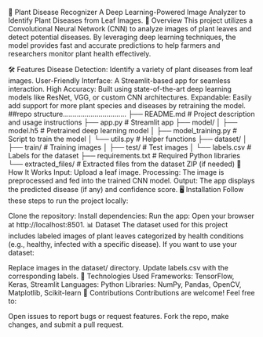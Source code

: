 🌱 Plant Disease Recognizer
A Deep Learning-Powered Image Analyzer to Identify Plant Diseases from Leaf Images.
🚀 Overview
This project utilizes a Convolutional Neural Network (CNN) to analyze images of plant leaves and detect potential diseases. By leveraging deep learning techniques, the model provides fast and accurate predictions to help farmers and researchers monitor plant health effectively.

🛠 Features
Disease Detection: Identify a variety of plant diseases from leaf images.
User-Friendly Interface: A Streamlit-based app for seamless interaction.
High Accuracy: Built using state-of-the-art deep learning models like ResNet, VGG, or custom CNN architectures.
Expandable: Easily add support for more plant species and diseases by retraining the model.
##repo structure................................
├── README.md              # Project description and usage instructions
├── app.py                 # Streamlit app
├── model/
│   ├── model.h5           # Pretrained deep learning model
│   ├── model_training.py  # Script to train the model
│   └── utils.py           # Helper functions
├── dataset/
│   ├── train/             # Training images
│   ├── test/              # Test images
│   └── labels.csv         # Labels for the dataset
├── requirements.txt       # Required Python libraries
└── extracted_files/       # Extracted files from the dataset ZIP (if needed)
🎯 How It Works
Input: Upload a leaf image.
Processing: The image is preprocessed and fed into the trained CNN model.
Output: The app displays the predicted disease (if any) and confidence score.
🖥 Installation
Follow these steps to run the project locally:

Clone the repository:
Install dependencies:
Run the app:
Open your browser at http://localhost:8501.
📊 Dataset
The dataset used for this project includes labeled images of plant leaves categorized by health conditions (e.g., healthy, infected with a specific disease). If you want to use your dataset:

Replace images in the dataset/ directory.
Update labels.csv with the corresponding labels.
🔧 Technologies Used
Frameworks: TensorFlow, Keras, Streamlit
Languages: Python
Libraries: NumPy, Pandas, OpenCV, Matplotlib, Scikit-learn
🌟 Contributions
Contributions are welcome! Feel free to:

Open issues to report bugs or request features.
Fork the repo, make changes, and submit a pull request.



